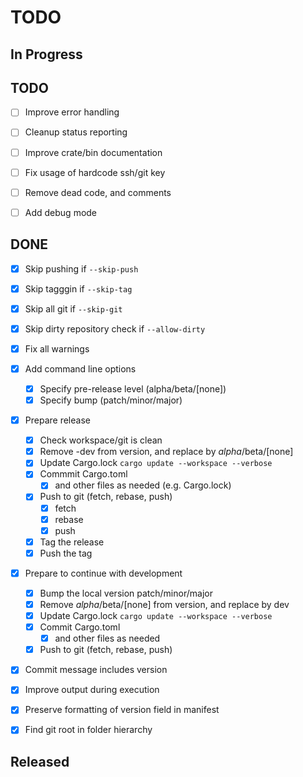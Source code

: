 # TODO

## In Progress


## TODO

- [ ] Improve error handling
- [ ] Cleanup status reporting
- [ ] Improve crate/bin documentation

- [ ] Fix usage of hardcode ssh/git key
- [ ] Remove dead code, and comments

- [ ] Add debug mode

## DONE

- [x] Skip pushing if `--skip-push`
- [x] Skip tagggin if `--skip-tag`
- [x] Skip all git if `--skip-git`
- [x] Skip dirty repository check if `--allow-dirty`
- [x] Fix all warnings
- [x] Add command line options
	- [x] Specify pre-release level (alpha/beta/[none])
	- [x] Specify bump (patch/minor/major)

- [x] Prepare release
	- [x] Check workspace/git is clean
	- [x] Remove -dev from version, and replace by *alpha*/beta/[none]
	- [x] Update Cargo.lock `cargo update --workspace --verbose`
	- [x] Commmit Cargo.toml
		- [x] and other files as needed (e.g. Cargo.lock)
	- [x] Push to git (fetch, rebase, push)
		- [x] fetch
		- [x] rebase
		- [x] push
	- [x] Tag the release
	- [x] Push the tag

- [x] Prepare to continue with development
	- [x] Bump the local version patch/minor/major
	- [x] Remove *alpha*/beta/[none] from version, and replace by dev
	- [x] Update Cargo.lock `cargo update --workspace --verbose`
	- [x] Commit Cargo.toml
		- [x] and other files as needed
	- [x] Push to git (fetch, rebase, push)

- [x] Commit message includes version
- [x] Improve output during execution
- [x] Preserve formatting of version field in manifest
- [x] Find git root in folder hierarchy


## Released
